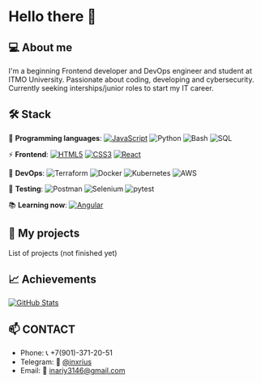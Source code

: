 # Hello there 👋

## 💻 About me
I'm a beginning Frontend developer and DevOps engineer and student at ITMO University. Passionate about coding, developing and cybersecurity. Currently seeking interships/junior roles to start my IT career.

## 🛠 Stack

🐍 **Programming languages**:
[![JavaScript](https://img.shields.io/badge/-JavaScript-F7DF1E?style=flat&logo=javascript&logoColor=black)](https://developer.mozilla.org/ru/docs/Web/JavaScript)
![Python](https://img.shields.io/badge/-Python-3776AB?style=flat&logo=Python&logoColor=white)
![Bash](https://img.shields.io/badge/-Bash-4EAA25?style=flat&logo=GNU%20Bash&logoColor=white)
![SQL](https://img.shields.io/badge/-SQL-003B57?logo=postgresql&logoColor=white)

⚡ **Frontend**:
[![HTML5](https://img.shields.io/badge/-HTML5-E34F26?style=flat&logo=html5&logoColor=white)](https://developer.mozilla.org/ru/docs/Web/HTML)
[![CSS3](https://img.shields.io/badge/-CSS3-1572B6?style=flat&logo=css3&logoColor=white)](https://developer.mozilla.org/ru/docs/Web/CSS)
[![React](https://img.shields.io/badge/-React-61DAFB?style=flat&logo=react&logoColor=black)](https://reactjs.org)

🔧 **DevOps**:
![Terraform](https://img.shields.io/badge/-Terraform-623CE4?style=flat&logo=Terraform&logoColor=white)
![Docker](https://img.shields.io/badge/-Docker-2496ED?style=flat&logo=Docker&logoColor=white)
![Kubernetes](https://img.shields.io/badge/-Kubernetes-326CE5?style=flat&logo=Kubernetes&logoColor=white)
![AWS](https://img.shields.io/badge/-AWS-232F3E?style=flat&logo=AmazonAWS&logoColor=white)

🧪 **Testing**:
![Postman](https://img.shields.io/badge/-Postman-FF6C37?style=flat&logo=Postman&logoColor=white)
![Selenium](https://img.shields.io/badge/-Selenium-43B02A?style=flat&logo=Selenium&logoColor=white)
![pytest](https://img.shields.io/badge/-pytest-0A9EDC?logo=pytest&logoColor=white)

📚 **Learning now**:
[![Angular](https://img.shields.io/badge/-Angular-DD0031?style=flat&logo=angular&logoColor=white)](https://angular.io)

## 📁 My projects
List of projects (not finished yet)

## 📈 Achievements

[![GitHub Stats](https://github-readme-stats.vercel.app/api?username=ваш_ник&show_icons=true&theme=radical)](https://github.com/ваш_ник)

## 📫 CONTACT
- Phone: 📞 +7(901)-371-20-51
- Telegram: 📘 [@inxrius](https://t.me/inxrius)
- Email: 📧 inariy3146@gmail.com


<!--
**deathblxde/deathblxde** is a ✨ _special_ ✨ repository because its `README.md` (this file) appears on your GitHub profile.

Here are some ideas to get you started:

- 🔭 I’m currently working on ...
- 🌱 I’m currently learning ...
- 👯 I’m looking to collaborate on ...
- 🤔 I’m looking for help with ...
- 💬 Ask me about ...
- 📫 How to reach me: ...
- 😄 Pronouns: ...
- ⚡ Fun fact: ...
-->
